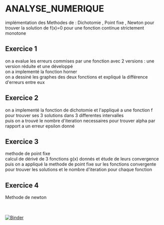 # ANALYSE_NUMERIQUE
implémentation des Methodes de : Dichotomie , Point fixe , Newton pour trouver la solution de f(x)=0 pour une fonction continue strictement monotone
## Exercice 1
on a evalue les erreurs commises par une fonction avec 2 versions : une version réduite et une développé <br>
on a implementé la fonction horner <br> 
on a dessiné les graphes des deux fonctions et expliqué la différence d'erreurs entre eux <br>
## Exercice 2
on a implementé la fonction de dichotomie et l'appliqué a une fonction f pour trouver ses 3 solutions dans 3 differentes intervalles <br>
puis on a trouvé le nombre d'iteration necessaires pour trouver alpha par rapport a un erreur epsilon donné
## Exercice 3
methode de point fixe <br>
calcul de dérivé de 3 fonctions g(x) donnés  et étude de leurs convergence <br>
puis on a appliqué la methode de point fixe sur les fonctions convergente pour trouver les solutions et le nombre d'iteration pour chaque fonction <br>
## Exercice 4
Methode de newton

<br><br>[![Binder](https://mybinder.org/badge_logo.svg)](https://mybinder.org/v2/gh/najlahamza/ANALYSE_NUMERIQUE/main?labpath=TP1_E.ipynb)
